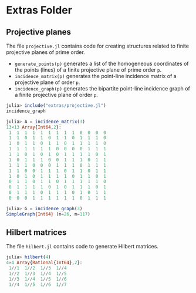 # Extras Folder

## Projective planes

The file `projective.jl` contains code for creating structures related 
to finite projective planes of prime order.

* `generate_points(p)` generates a list of the homogeneous coordinates of the 
points (lines) of a finite projective plane of prime order `p`.
* `incidence_matrix(p)` generates the point-line incidence matrix of a 
projective plane of order `p`.
* `incidence_graph(p)` generates the bipartite point-line incidence graph 
of a finite projective plane of order `p`.
```julia
julia> include("extras/projective.jl")
incidence_graph

julia> A = incidence_matrix(3)
13×13 Array{Int64,2}:
 1  1  1  1  1  1  1  1  1  0  0  0  0
 1  1  0  1  1  0  1  1  0  1  1  1  0
 1  0  1  1  0  1  1  0  1  1  1  1  0
 1  1  1  1  1  1  0  0  0  0  1  1  1
 1  1  0  1  0  1  0  1  1  1  1  0  1
 1  0  1  1  1  0  0  1  1  1  0  1  1
 1  1  1  0  0  0  1  1  1  0  1  1  1
 1  1  0  0  1  1  1  0  1  1  0  1  1
 1  0  1  0  1  1  1  1  0  1  1  0  1
 0  1  1  0  1  1  0  1  1  1  1  1  0
 0  1  1  1  1  0  1  0  1  1  1  0  1
 0  1  1  1  0  1  1  1  0  1  0  1  1
 0  0  0  1  1  1  1  1  1  0  1  1  1

julia> G = incidence_graph(3)
SimpleGraph{Int64} (n=26, m=117)
 ```

## Hilbert matrices

The file `hilbert.jl` contains code to generate Hilbert matrices.
```julia
julia> hilbert(4)
4×4 Array{Rational{Int64},2}:
 1//1  1//2  1//3  1//4
 1//2  1//3  1//4  1//5
 1//3  1//4  1//5  1//6
 1//4  1//5  1//6  1//7
 ```